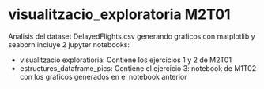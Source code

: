 # visualitzacio_exploratoria M2T01
Analisis del dataset DelayedFlights.csv generando graficos con matplotlib y seaborn
incluye 2 jupyter notebooks:
* visualitzacio exploratioria: Contiene los ejercicios 1 y 2 de M2T01
* estructures_dataframe_pics: Contiene el ejercicio 3:  notebook de M1T02 con los graficos generados en el notebook anterior
